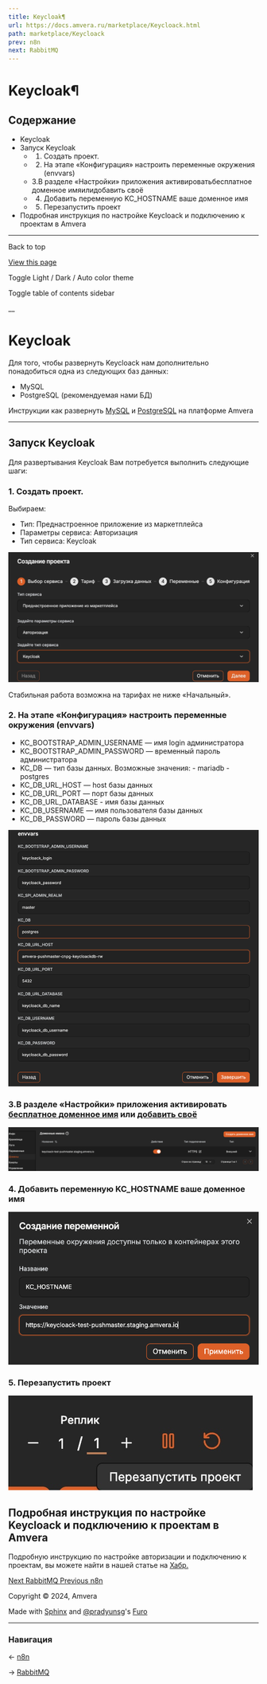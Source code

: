 ```yaml
---
title: Keycloak¶
url: https://docs.amvera.ru/marketplace/Keycloack.html
path: marketplace/Keycloack
prev: n8n
next: RabbitMQ
---
```


# Keycloak¶

## Содержание

- Keycloak
- Запуск Keycloak
  - 1. Создать проект.
  - 2. На этапе «Конфигурация» настроить переменные окружения (envvars)
  - 3.В разделе «Настройки» приложения активироватьбесплатное доменное имяилидобавить своё
  - 4. Добавить переменную KC_HOSTNAME ваше доменное имя
  - 5. Перезапустить проект
- Подробная инструкция по настройке Keycloack и подключению к проектам в Amvera

---

Back to top

[ View this page ](<../_sources/marketplace/Keycloack.md.txt> "View this page")

Toggle Light / Dark / Auto color theme

Toggle table of contents sidebar

__

# Keycloak

Для того, чтобы развернуть Keycloack нам дополнительно понадобиться одна из следующих баз данных:
* MySQL
* PostgreSQL (рекомендуемая нами БД)

Инструкции как развернуть [MySQL](<databases/mysql.md>) и [PostgreSQL](<databases/postgreSQL.md>) на платформе Amvera
* * *

## Запуск Keycloak

Для развертывания Keycloak Вам потребуется выполнить следующие шаги:

### 1\. Создать проект.

Выбираем:
* Тип: Преднастроенное приложение из маркетплейса
* Параметры сервиса: Авторизация
* Тип сервиса: Keycloak

![Изображение](images/keycloack-create.jpg)

Стабильная работа возможна на тарифах не ниже «Начальный».

### 2\. На этапе «Конфигурация» настроить переменные окружения (envvars)
* KC_BOOTSTRAP_ADMIN_USERNAME — имя login администратора
* KC_BOOTSTRAP_ADMIN_PASSWORD — временный пароль администратора
* KC_DB — тип базы данных. Возможные значения: \- mariadb \- postgres
* KC_DB_URL_HOST — host базы данных
* KC_DB_URL_PORT — порт базы данных
* KC_DB_URL_DATABASE - имя базы данных
* KC_DB_USERNAME — имя пользователя базы данных
* KC_DB_PASSWORD — пароль базы данных

![keycloack-envvars](images/keycloack-envvars.png)

### 3.В разделе «Настройки» приложения активировать [бесплатное доменное имя](<applications/configuration/network.md>) или [добавить своё](<applications/configuration/network.md>)

![keycloack-domain](images/keycloack-domain.png)

### 4\. Добавить переменную KC_HOSTNAME ваше доменное имя

![keycloack-hostname](images/keycloack-hostname.png)

### 5\. Перезапустить проект

![keyckloack-restart-project](images/keyckloack-restart-project.jpg)

## Подробная инструкция по настройке Keycloack и подключению к проектам в Amvera

Подробную инструкцию по настройке авторизации и подключению к проектам, вы можете найти в нашей статье на [Хабр.](<https://habr.com/ru/companies/amvera/articles/907990/>)

[ Next RabbitMQ ](rabbitmq.md) [ Previous n8n ](n8n.md)

Copyright © 2024, Amvera 

Made with [Sphinx](<https://www.sphinx-doc.org/>) and [@pradyunsg](<https://pradyunsg.me>)'s [Furo](<https://github.com/pradyunsg/furo>)


---

### Навигация

← [n8n](n8n.md)

→ [RabbitMQ](rabbitmq.md)
